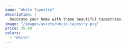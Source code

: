 ```yaml
---
name: "White Tapestry"
description: |
  Decorate your home with these beautiful tapestries.
image: "/images/assets/white-tapestry.png"
price: 35.00
colors:
  - "White"
---
```

